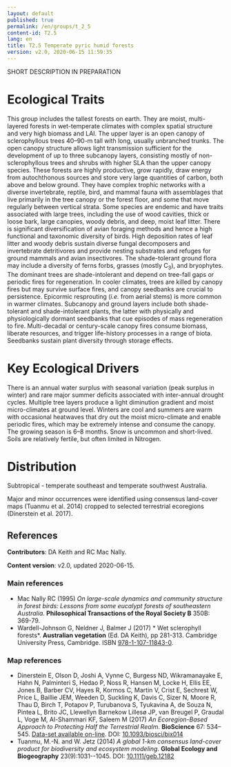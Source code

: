 ```yaml
---
layout: default
published: true
permalink: /en/groups/t_2_5
content-id: T2.5
lang: en
title: T2.5 Temperate pyric humid forests
version: v2.0, 2020-06-15 11:59:35
---
```


SHORT DESCRIPTION IN PREPARATION

# Ecological Traits
 
This group includes the tallest forests on earth. They are moist, multi-layered forests in wet-temperate climates with complex spatial structure and very high biomass and LAI. The upper layer is an open canopy of sclerophyllous trees 40–90-m tall with long, usually unbranched trunks. The open canopy structure allows light transmission sufficient for the development of up to three subcanopy layers, consisting mostly of non-sclerophyllous trees and shrubs with higher SLA than the upper canopy species. These forests are highly productive, grow rapidly, draw energy from autochthonous sources and store very large quantities of carbon, both above and below ground. They have complex trophic networks with a diverse invertebrate, reptile, bird, and mammal fauna with assemblages that live primarily in the tree canopy or the forest floor, and some that move regularly between vertical strata. Some species are endemic and have traits associated with large trees, including the use of wood cavities, thick or loose bark, large canopies, woody debris, and deep, moist leaf litter. There is significant diversification of avian foraging methods and hence a high functional and taxonomic diversity of birds. High deposition rates of leaf litter and woody debris sustain diverse fungal decomposers and invertebrate detritivores and provide nesting substrates and refuges for ground mammals and avian insectivores. The shade-tolerant ground flora may include a diversity of ferns forbs, grasses (mostly C<sub>3</sub>), and bryophytes. The dominant trees are shade-intolerant and depend on tree-fall gaps or periodic fires for regeneration. In cooler climates, trees are killed by canopy fires but may survive surface fires, and canopy seedbanks are crucial to persistence. Epicormic resprouting (<i>i.e.</i> from aerial stems) is more common in warmer climates. Subcanopy and ground layers include both shade-tolerant and shade-intolerant plants, the latter with physically and physiologically dormant seedbanks that cue episodes of mass regeneration to fire. Multi-decadal or century-scale canopy fires consume biomass, liberate resources, and trigger life-history processes in a range of biota. Seedbanks sustain plant diversity through storage effects.
 
# Key Ecological Drivers
 
There is an annual water surplus with seasonal variation (peak surplus in winter) and rare major summer deficits associated with inter-annual drought cycles. Multiple tree layers produce a light diminution gradient and moist micro-climates at ground level. Winters are cool and summers are warm with occasional heatwaves that dry out the moist micro-climate and enable periodic fires, which may be extremely intense and consume the canopy. The growing season is 6–8 months. Snow is uncommon and short-lived. Soils are relatively fertile, but often limited in Nitrogen.
 
# Distribution
 
Subtropical - temperate southeast and temperate southwest Australia.

Major and minor occurrences were identified using consensus land-cover maps (Tuanmu et al. 2014) cropped to selected terrestrial ecoregions (Dinerstein et al. 2017).

## References

**Contributors**: DA Keith and RC Mac Nally.

**Content version**: v2.0, updated 2020-06-15.

### Main references
* Mac Nally RC  (1995) *On large-scale dynamics and community structure in forest birds: Lessons from some eucalypt forests of southeastern Australia*. **Philosophical Transactions of the Royal Society B** 350B: 369-79.
* Wardell-Johnson G, Neldner J, Balmer J  (2017) * Wet sclerophyll forests*. **Australian vegetation** (Ed. DA Keith), pp 281-313. Cambridge University Press, Cambridge. ISBN [978-1-107-11843-0](http://www.cambridge.org/9781107118430).

### Map references
* Dinerstein E, Olson D, Joshi A, Vynne C, Burgess ND, Wikramanayake E, Hahn N, Palminteri S, Hedao P, Noss R, Hansen M, Locke H, Ellis EE, Jones B, Barber CV, Hayes R, Kormos C, Martin V, Crist E, Sechrest W, Price L, Baillie JEM, Weeden D, Suckling K, Davis C, Sizer N, Moore R, Thau D, Birch T, Potapov P, Turubanova S, Tyukavina A, de Souza N, Pintea L, Brito JC, Llewellyn Barnekow Lillesø JP, van Breugel P, Graudal L, Voge M, Al-Shammari KF, Saleem M  (2017) *An Ecoregion-Based Approach to Protecting Half the Terrestrial Realm*. **BioScience** 67: 534–545. [Data-set available on-line](https://ecoregions2017.appspot.com/). DOI: [10.1093/biosci/bix014](http://doi.org/10.1093/biosci/bix014)
* Tuanmu, M.-N. and W. Jetz (2014) *A global 1-km consensus land-cover product for biodiversity and ecosystem modeling*. **Global Ecology and Biogeography** 23(9):1031--1045. DOI: [10.1111/geb.12182](http://doi.org/10.1111/geb.12182)


